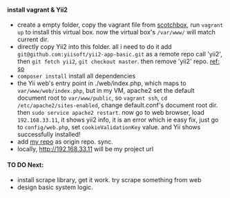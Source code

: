 

#### install vagrant & Yii2 
*	create a empty folder, copy the vagrant file from [scotchbox](https://github.com/scotch-io/scotch-box), run `vagrant up` to install this virtual box. now the virtual box's `/var/www/` will match current dir.
*	directly copy Yii2 into this folder. all i need to do it add `git@github.com:yiisoft/yii2-app-basic.git` as a remote repo call 'yii2', 
then `git fetch yii2`, 	`git checkout master`. then remove 'yii2' repo. [ref: so](http://stackoverflow.com/questions/2411031/how-do-i-clone-into-a-non-empty-directory)		
*	`composer install` install all dependencies
*	the Yii web's entry point in ./web/index.php, which maps to `var/www/web/index.php`, but in my VM, apache2 set the default document root to `var/www/public`, so `vagrant ssh`, `cd /etc/apache2/sites-enabled`, change default.conf's document root dir. then `sudo service apache2 restart`. now go to web browser, load `192.168.33.11`, it shows yii2 info, it is an error which ie easy fix, just go to `config/web.php`, set `cookieValidationKey` value. and Yii shows successfully installed!
*	add [my repo](git@github.com:njuljsong/scrapeAds.git) as origin repo. sync.
*	locally, http://192.168.33.11 will be my project url

#### TO DO Next:
*	install scrape library, get it work. try scrape something from web
*	design basic system logic. 

